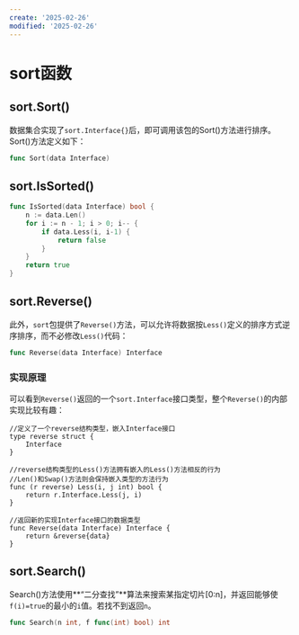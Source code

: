 ```yaml
---
create: '2025-02-26'
modified: '2025-02-26'
---
```


# sort函数

## sort.Sort()

数据集合实现了`sort.Interface{}`后，即可调用该包的Sort()方法进行排序。 Sort()方法定义如下：

```go
func Sort(data Interface)
```

## sort.IsSorted()

```go
func IsSorted(data Interface) bool {
    n := data.Len()
    for i := n - 1; i > 0; i-- {
        if data.Less(i, i-1) {
            return false
        }
    }
    return true
}
```

## sort.Reverse()

此外，`sort`包提供了`Reverse()`方法，可以允许将数据按`Less()`定义的排序方式逆序排序，而不必修改`Less()`代码：

```go
func Reverse(data Interface) Interface
```

### 实现原理

可以看到`Reverse()`返回的一个`sort.Interface`接口类型，整个`Reverse()`的内部实现比较有趣：

```golang
//定义了一个reverse结构类型，嵌入Interface接口
type reverse struct {
    Interface
}

//reverse结构类型的Less()方法拥有嵌入的Less()方法相反的行为
//Len()和Swap()方法则会保持嵌入类型的方法行为
func (r reverse) Less(i, j int) bool {
    return r.Interface.Less(j, i)
}

//返回新的实现Interface接口的数据类型
func Reverse(data Interface) Interface {
    return &reverse{data}
}
```

## sort.Search()

Search()方法使用**“二分查找”**算法来搜索某指定切片[0:n]，并返回能够使`f(i)=true`的最小的`i`值。若找不到返回`n`。

```go
func Search(n int, f func(int) bool) int
```